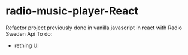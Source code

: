 # radio-music-player-React
Refactor project previously done in vanilla javascript in react with Radio Sweden Api
To do:
- rething UI

